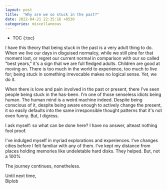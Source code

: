 ```yaml
---
layout: post
title:  "Why are we so stuck in the past?"
date: 2022-04-21 22:35:16 +0530
categories: miscellaneous
---
```


<style type='text/css'>#markdown-toc::before{content:'Table of Contents';font-weight:700}#markdown-toc{border:3px solid #aaa;padding:1.5em;margin-left:0;display:inline-block}</style>

* TOC
{:toc}

I have this theory that being stuck in the past is a very adult thing to do. When we live our days in disguised normalcy, while we still pine for that moment lost, or regret our current normal in comparison with our so called "best years," it's a sign that we are full fledged adults. Children are good at moving on. There is too much in the world to experience, too much to live for; being stuck in something irrevocable makes no logical sense. Yet, we do it.

When there is love and pain involved in the past or present, there I've seen people being stuck in the has-been. I'm one of those senseless idiots being human. The human mind is a weird machine indeed. Despite being conscious of it, despite being aware enough to actively change the present, it so easily defaults into the same irresponsible thought patterns that it's not even funny. But, I digress.

I ask myself: so what can be done here? I have no answer, alteast nothing fool proof.

I've indulged myself in myriad explorations and experiences. I've changes cities before I felt familiar with any of them. I've kept my distance from places holding memories like undeletable hard disks. They helped. But, not a 100%

The journey continues, nonetheless.

Until next time, <br>
Biplob
